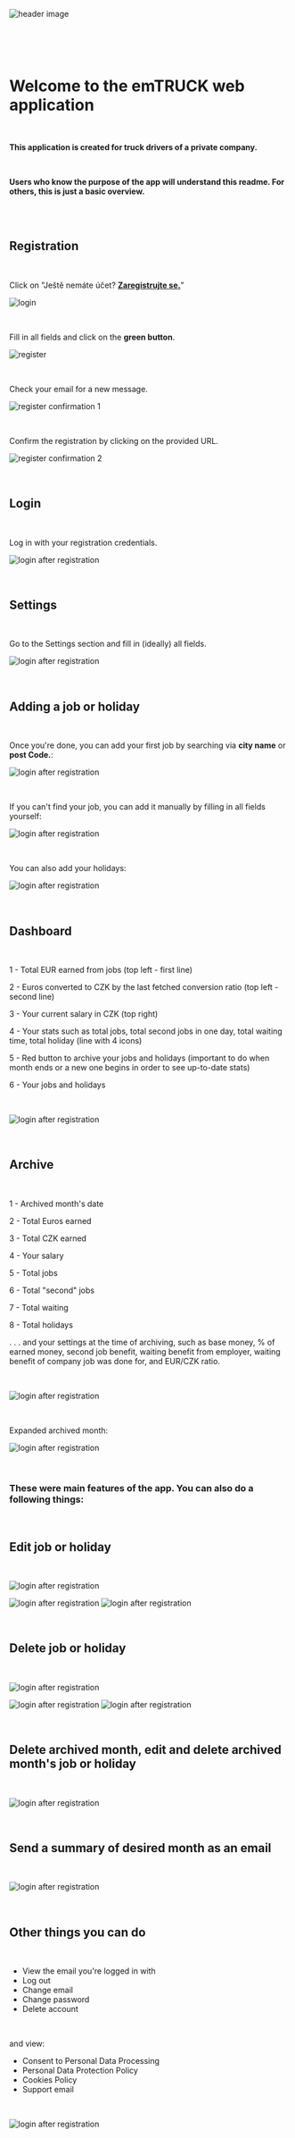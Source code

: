 ![header image](src/images/github-header-image.png)

<br>
<br>
<br>

# Welcome to the emTRUCK web application

<br>

**This application is created for truck drivers of a private company.**

<br>

**Users who know the purpose of the app will understand this readme. For others, this is just a basic overview.**

<br>
<br>

## Registration

<br>

Click on "Ještě nemáte účet? **<u>Zaregistrujte se.</u>**"

![login](src/images/emtruck.net_login.png)

<br>

Fill in all fields and click on the **green button**.

![register](src/images/emtruck.net_register.png)

<br>

Check your email for a new message.

![register confirmation 1](src/images/emtruck.net_inbox.png)

<br>

Confirm the registration by clicking on the provided URL.

![register confirmation 2](src/images/emtruck.net_inbox_confirm.png)

<br>

## Login

<br>

Log in with your registration credentials.

![login after registration](src/images/emtruck.net_login_after_registration.png)

<br>

## Settings

<br>

Go to the Settings section and fill in (ideally) all fields.

![login after registration](src/images/emtruck.net_settings.png)

<br>

## Adding a job or holiday

<br>

Once you're done, you can add your first job by searching via **city name** or **post Code.**:

![login after registration](src/images/emtruck.net_job_search.png)

<br>

If you can't find your job, you can add it manually by filling in all fields yourself:

![login after registration](src/images/emtruck.net_add_custom_job.png)

<br>

You can also add your holidays:

![login after registration](src/images/emtruck.net_holiday.png)

<br>

## Dashboard

<br>

1 - Total EUR earned from jobs (top left - first line)

2 - Euros converted to CZK by the last fetched conversion ratio (top left - second line)

3 - Your current salary in CZK (top right)

4 - Your stats such as total jobs, total second jobs in one day, total waiting time, total holiday (line with 4 icons)

5 - Red button to archive your jobs and holidays (important to do when month ends or a new one begins in order to see up-to-date stats)

6 - Your jobs and holidays

<br>

![login after registration](src/images/emtruck.net_dashboard.png)

<br>

## Archive

<br>

1 - Archived month's date

2 - Total Euros earned

3 - Total CZK earned

4 - Your salary

5 - Total jobs

6 - Total "second" jobs

7 - Total waiting

8 - Total holidays

. . . and your settings at the time of archiving, such as base money, % of earned money, second job benefit, waiting benefit from employer, waiting benefit of company job was done for, and EUR/CZK ratio.

<br>

![login after registration](src/images/emtruck.net_archive_collapsed.png)

<br>

Expanded archived month:

![login after registration](src/images/emtruck.net_archive_expanded.png)

<br>

### These were main features of the app. You can also do a following things:

<br>

## Edit job or holiday

<br>

![login after registration](src/images/emtruck.net_edit_job_holiday.png)

![login after registration](src/images/emtruck.net_edit_job.png)
![login after registration](src/images/emtruck.net_edit_holiday.png)

<br>

## Delete job or holiday

<br>

![login after registration](src/images/emtruck.net_delete_job_holiday.png)

![login after registration](src/images/emtruck.net_delete_job.png)
![login after registration](src/images/emtruck.net_delete_holiday.png)

<br>

## Delete archived month, edit and delete archived month's job or holiday

<br>

![login after registration](src/images/emtruck.net_edit_delete_archive_month_job_holiday.png)

<br>

## Send a summary of desired month as an email

<br>

![login after registration](src/images/emtruck.net_email_archive_month_summary.png)

<br>

## Other things you can do

<br>

- View the email you're logged in with
- Log out
- Change email
- Change password
- Delete account

<br>

and view:

- Consent to Personal Data Processing
- Personal Data Protection Policy
- Cookies Policy
- Support email

<br>

![login after registration](src/images/emtruck.net_settings_menu.png)
